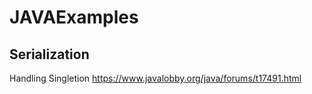# JAVAExamples
## Serialization
Handling Singletion
https://www.javalobby.org/java/forums/t17491.html
